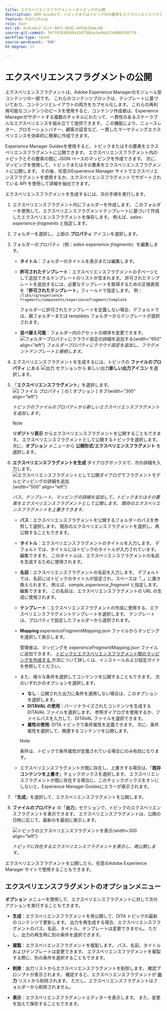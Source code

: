```yaml
---
title: エクスペリエンスフラグメントへのトピックの公開
description: AEM Guidesで、トピックまたはトピック内の要素をエクスペリエンスフラグメントに公開します。  トピックに存在するエクスペリエンスフラグメントを表示し、再公開する方法を説明します。
feature: Publishing
role: User
exl-id: 4cdce8c2-2ccf-4bf1-8b92-4dfeb10de186
source-git-commit: f6ff978305d9a1587366acbe96d274408bf457f4
workflow-type: tm+mt
source-wordcount: '996'
ht-degree: 1%

---
```


# エクスペリエンスフラグメントの公開

エクスペリエンスフラグメントは、Adobe Experience Managerのモジュール型コンテンツの一部です。 これらのコンテンツブロックは、テンプレートに基づいており、コンテンツとレイアウトの両方をカプセル化します。 これらの再利用可能なコンテンツのピースを使用すると、コンテンツ作成者は、Experience Managerがサポートする複数のチャネルにわたって、一貫性のあるスケーラブルなエクスペリエンスを組み立てて提供できます。 この機能により、ニュースレター、プロモーションバナー、顧客の証言など、一貫したマーケティングエクスペリエンスを効率的に簡単に作成できます。

Experience Manager Guidesを使用すると、トピックまたはその要素をエクスペリエンスフラグメントに公開できます。 エクスペリエンスフラグメント内のトピックとその要素の間に JSON ベースのマッピングを作成できます。 次に、マッピングを使用して、トピックまたはその要素をエクスペリエンスフラグメントに公開します。 その後、任意のExperience Manager サイトでエクスペリエンスフラグメントを使用するか、エクスペリエンスフラグメントでサポートされている API を使用して詳細を抽出できます。




エクスペリエンスフラグメントを生成するには、次の手順を実行します。


1. エクスペリエンスフラグメント内にフォルダーを作成します。 このフォルダーを使用して、エクスペリエンスフラグメントテンプレートに基づいて作成したエクスペリエンスフラグメントを保存します。 例えば、*sales-experience-fragments* と指定します。
1. フォルダーを選択し、上部の **プロパティ** アイコンを選択します。
1. フォルダーのプロパティ（例：*sales-experience-fragments*）を編集します。


   * **タイトル**：フォルダーのタイトルを表示または編集します。

   * **許可されたテンプレート**：エクスペリエンスフラグメントの子ページとして追加できるテンプレートのリストが含まれます。 許可されたテンプレートを追加するには、必要なテンプレートを取得するための正規表現を「**許可されたテンプレート**」フィールドで指定します。
例：
     `/libs/cq/experience-fragments/components/experiencefragment/template`

     フォルダーに許可されたテンプレートを定義しない場合、デフォルトでは、親フォルダーまたは templates フォルダーからテンプレートが選択されます。
   * **並べ替え可能**：フォルダー内のアセットの順序を変更できます。
     ![ フォルダープロパティにクラウド設定の詳細を追加する ](images/experience-fragment-folder-properties.png){width="650" align="left"}
     *フォルダープロパティにクラウド設定を追加し、フラグメントテンプレートと接続します。*
1. エクスペリエンスフラグメントを生成するには、トピックの **ファイルのプロパティ** にある ![ 出力 **セクションから** 新しい出力 ](./images/Add_icon.svg)**新しい出力アイコン** を選択します。
1. 「**エクスペリエンスフラグメント**」を選択します。\
   ![[ ファイル プロパティ ] の [ オプション ] タブ ](./images/file-properties-outputs-new.png){width="300" align="left"}

   *トピックのファイルのプロパティから新しいエクスペリエンスフラグメントを追加します*。

   >[!NOTE]
   >
   > **リポジトリ表示** からエクスペリエンスフラグメントを公開することもできます。 エクスペリエンスフラグメントとして公開するトピックを選択します。 次に、**オプション** メニューから **公開形式**/**エクスペリエンスフラグメント** を選択します。

1. **エクスペリエンスフラグメントを生成** ダイアログボックスで、次の詳細を入力します。
   ![ エクスペリエンスフラグメントとして公開ダイアログでフラグメントモデルとマッピングの詳細を追加 ](images/experience-fragment-generate.png){width="500" align="left"}

   *パス、テンプレート、マッピングの詳細を追加して、トピックまたはその要素をエクスペリエンスフラグメントとして公開します。 既存のエクスペリエンスフラグメントを上書きできます。*

   * **パス**：エクスペリエンスフラグメントを公開するフォルダーのパスを参照して選択します。 既存のエクスペリエンスフラグメントを選択し、再公開することもできます。
   * **タイトル**：エクスペリエンスフラグメントのタイトルを入力します。 デフォルトでは、タイトルにはトピックのタイトルが入力されています。 編集できます。 このタイトルは、エクスペリエンスフラグメントの名前を生成するために使用されます。
   * **名前**：エクスペリエンスフラグメントの名前を入力します。 デフォルトでは、名前にはトピックのタイトルが設定され、スペースは「_」に置き換えられます。 例えば、*sample_experience_fragment* と指定します。 編集できます。 この名前は、エクスペリエンスフラグメントの URL の生成に使用されます。
   * **テンプレート**：エクスペリエンスフラグメントの作成に使用する、エクスペリエンスフラグメントテンプレートを選択します。 テンプレートは、プロパティで設定したフォルダーから選択されます。
   * **Mapping**:*experienceFragmentMapping.json* ファイルからマッピングを選択して表示します。



     管理者は、マッピングを *experienceFragmentMapping.json* ファイルに追加できます。  [ トピックとエクスペリエンスフラグメント間のマッピングを作成する ](../cs-install-guide/conf-experience-fragment-mapping-cs.md) 方法について詳しくは、インストールおよび設定ガイドを参照してください。

   * また、様々な条件を選択してコンテンツを公開することもできます。  次のいずれかのオプションを選択します。


      * **なし**：公開された出力に条件を適用しない場合は、このオプションを選択します。
      * **DITAVAL の使用**：パーソナライズされたコンテンツを生成する DITAVAL ファイルを選択します。 参照ダイアログを使用するか、ファイルパスを入力して、DITAVAL ファイルを選択できます。
      * **属性の使用**: DITA トピックで条件属性を定義できます。 次に、条件属性を選択して、関連するコンテンツを公開します。

     >[!NOTE]
     > 
     >条件は、トピックで条件属性が定義されている場合にのみ有効になります。


   * エクスペリエンスフラグメントが既に存在し、上書きする場合は、「**既存コンテンツを上書き**」チェックボックスを選択します。 エクスペリエンスフラグメントが既に存在する場合に、このチェックボックスをオンにしないと、Experience Manager Guidesにエラーが表示されます。
1. 「**生成**」を選択して、エクスペリエンスフラグメントを公開します。
1. **ファイルのプロパティ** の「**出力**」セクションで、トピックのエクスペリエンスフラグメントを表示できます。 エクスペリエンスフラグメントは、公開の日時に応じて、最新のを最初に表示します。

   ![ トピックのエクスペリエンスフラグメントを表示 ](images/experience-fragment-outputs-new.png){width=300 align=&quot;left&quot;}

   *トピックに存在するエクスペリエンスフラグメントを表示し、再公開します*。




エクスペリエンスフラグメントを公開したら、任意のAdobe Experience Manager サイトで使用することもできます。


## エクスペリエンスフラグメントのオプションメニュー

**オプション** メニューを使用して、エクスペリエンスフラグメントに対して次のアクションを実行することもできます。

* **生成**：エクスペリエンスフラグメントを再公開して、DITA トピックの最新のコンテンツで更新します。 出力を再生成する場合、エクスペリエンスフラグメントのパス、名前、タイトル、テンプレートは変更できません。 ただし、出力の再生時に別の条件を選択できます。

* **複製**：エクスペリエンスフラグメントを複製します。 パス、名前、タイトルおよびテンプレートは変更できます。 エクスペリエンスフラグメントを複製する際に、別の条件を選択することもできます。

* **削除**：出力リストからエクスペリエンスフラグメントを削除します。 確認プロンプトが表示されます。 確認すると、エクスペリエンスフラグメントが **出力** リストから削除されます。 ただし、エクスペリエンスフラグメントはフォルダーから削除されません。

* **表示**：エクスペリエンスフラグメントエディターを表示します。 また、変更を加えて保存することもできます。

